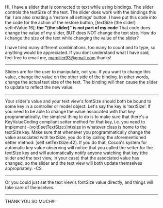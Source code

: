 Hi, I have a slider that is connected to text while using bindings. The slider controls the textSize of the text. The slider does work with the bindings this far. I am also creating a 'restore all settings' button. I have put this code into the code for the action of the restore button,       [textSize (the slider) setIntValue:16];   **the "(the slider)" is not part of my code** That code does change the value of my slider, BUT does NOT change the text size. How do i change the size of the text while changing the value of the slider?

I have tried many different combinations, too many to count and to type, so anything would be appreciated. If you dont understand what I have said, feel free to email me, mamiller93@gmail.com thanks!

----
Sliders are for the user to manipulate, not you. If you want to change this value, change the value on the other side of the binding. In other words, change the actual text size of the text. The binding will then cause the slider to update to reflect the new value.

----
Your slider's value and your text view's fontSize should both be bound to some key in a controller or model object. Let's say the key is 'textSize'. If you need to be able to change the value associated with that key programmatically, the simplest thing to do is to make sure that there's a KeyValueCoding compliant setter method for that key, i.e. you need to implement -(void)setTextSize:(int)size in whatever class is home to the textSize key. Make sure that whenever you programmatically change the value associated with textSize, you do it by calling the aforementioned setter method: [self setTextSize:42]. If you do that, Cocoa's system for automatic key value observing will notice that you called the setter for the textSize key and will automatically notify anyone watching that key (the slider and the text view, in your case) that the associated value has changed, so the slider and the text view will both update themselves appropriately. -CS

----
Or you could just set the text view's fontSize value directly, and things will take care of themselves.

----
THANK YOU SO MUCH!!!
